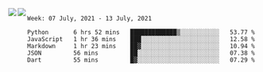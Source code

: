 <a href="https://github.com/anuraghazra/github-readme-stats">
  <img align="left" src="https://github-readme-stats.vercel.app/api?username=Tanesan&count_private=true&show_icons=true" />
</a>
<a href="https://github.com/anuraghazra/github-readme-stats">
  <img align="left" src="https://github-readme-stats.vercel.app/api/top-langs/?username=Tanesan" />
</a>

<!--START_SECTION:waka-->
```text
Week: 07 July, 2021 - 13 July, 2021

Python       6 hrs 52 mins   █████████████▒░░░░░░░░░░░   53.77 % 
JavaScript   1 hr 36 mins    ███░░░░░░░░░░░░░░░░░░░░░░   12.58 % 
Markdown     1 hr 23 mins    ██▓░░░░░░░░░░░░░░░░░░░░░░   10.94 % 
JSON         56 mins         ██░░░░░░░░░░░░░░░░░░░░░░░   07.38 % 
Dart         55 mins         █▓░░░░░░░░░░░░░░░░░░░░░░░   07.29 % 
```
<!--END_SECTION:waka-->
